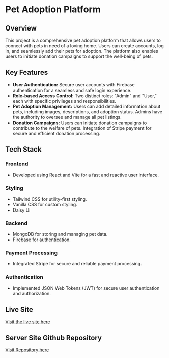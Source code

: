 # Pet Adoption Platform

## Overview
This project is a comprehensive pet adoption platform that allows users to connect with pets in need of a loving home. Users can create accounts, log in, and seamlessly add their pets for adoption. The platform also enables users to initiate donation campaigns to support the well-being of pets.

## Key Features
- **User Authentication:** Secure user accounts with Firebase authentication for a seamless and safe login experience.
- **Role-based Access Control:** Two distinct roles: "Admin" and "User," each with specific privileges and responsibilities.
- **Pet Adoption Management:** Users can add detailed information about pets, including images, descriptions, and adoption status. Admins have the authority to oversee and manage all pet listings.
- **Donation Campaigns:** Users can initiate donation campaigns to contribute to the welfare of pets. Integration of Stripe payment for secure and efficient donation processing.

## Tech Stack
### Frontend
- Developed using React and Vite for a fast and reactive user interface.
### Styling
- Tailwind CSS for utility-first styling.
- Vanilla CSS for custom styling.
- Daisy Ui
### Backend
- MongoDB for storing and managing pet data.
- Firebase for authentication.
### Payment Processing
- Integrated Stripe for secure and reliable payment processing.
### Authentication
- Implemented JSON Web Tokens (JWT) for secure user authentication and authorization.

## Live Site
[Visit the live site here](https://htm-2024-cc9r.vercel.app/)
## Server Site Github Repository 
[Visit Repository here](https://github.com/Pratik-Dungano/HTM2024/) 